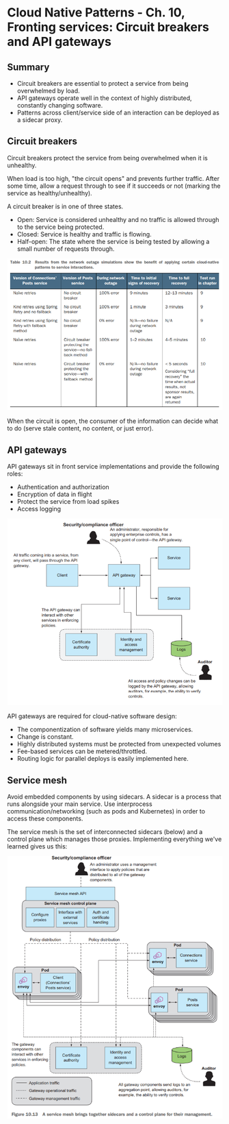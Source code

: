 # Cloud Native Patterns - Ch. 10, Fronting services: Circuit breakers and API gateways

## Summary

- Circuit breakers are essential to protect a service from being
  overwhelmed by load.
- API gateways operate well in the context of highly distributed,
  constantly changing software.
- Patterns across client/service side of an interaction can be deployed
  as a sidecar proxy.

## Circuit breakers

Circuit breakers protect the service from being overwhelmed when it is
unhealthy.

When load is too high, "the circuit opens" and prevents further traffic.
After some time, allow a request through to see if it succeeds or not
(marking the service as healthy/unhealthy).

A circuit breaker is in one of three states.

- Open: Service is considered unhealthy and no traffic is allowed
  through to the service being protected.
- Closed: Service is healthy and traffic is flowing.
- Half-open: The state where the service is being tested by allowing
  a small number of requests through.

![Figure 10.2](figure_10.2.png)

When the circuit is open, the consumer of the information can decide
what to do (serve stale content, no content, or just error).

## API gateways

API gateways sit in front service implementations and provide the
following roles:

- Authentication and authorization
- Encryption of data in flight
- Protect the service from load spikes
- Access logging

![Figure 10.8](figure_10.8.png)

API gateways are required for cloud-native software design:

- The componentization of software yields many microservices.
- Change is constant.
- Highly distributed systems must be protected from unexpected volumes
- Fee-based services can be metered/throttled.
- Routing logic for parallel deploys is easily implemented here.

## Service mesh

Avoid embedded components by using sidecars. A sidecar is a process that
runs alongside your main service. Use interprocess
communication/networking (such as pods and Kubernetes) in order to
access these components.

The service mesh is the set of interconnected sidecars (below) and
a control plane which manages those proxies. Implementing everything
we've learned gives us this:

![Figure 10.13](figure_10.13.png)
